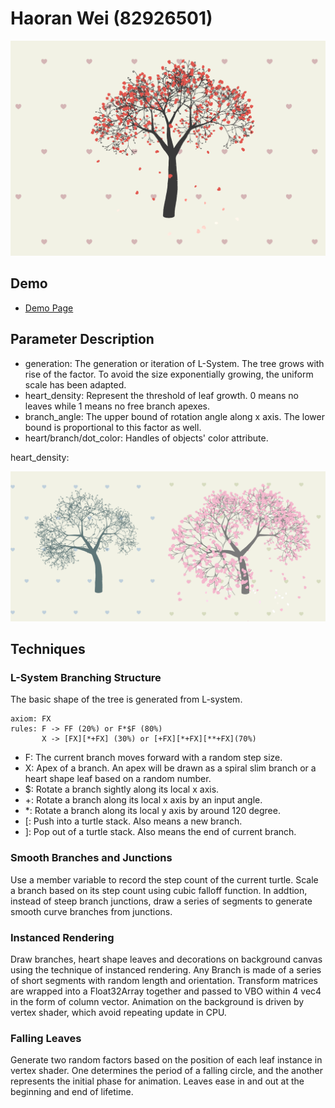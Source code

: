 # Haoran Wei (82926501)

![](display.png)

## Demo
- [Demo Page](https://whaoran0718.github.io/hw04-l-systems/)

## Parameter Description
 - generation: The generation or iteration of L-System. The tree grows with rise of the factor.
 To avoid the size exponentially growing, the uniform scale has been adapted.
 - heart_density: Represent the threshold of leaf growth. 0 means no leaves while 1 means no free branch apexes.
 - branch_angle: The upper bound of rotation angle along x axis. The lower bound is proportional to this factor as well.
 - heart/branch/dot_color: Handles of objects' color attribute.

 heart_density:

 ![](leaves.png)

## Techniques
### L-System Branching Structure
The basic shape of the tree is generated from L-system.
```
axiom: FX
rules: F -> FF (20%) or F*$F (80%)
       X -> [FX][*+FX] (30%) or [+FX][*+FX][**+FX](70%)
```
 - F: The current branch moves forward with a random step size.
 - X: Apex of a branch. An apex will be drawn as a spiral slim branch or a heart shape leaf based on a random number.
 - $: Rotate a branch sightly along its local x axis.
 - +: Rotate a branch along its local x axis by an input angle.
 - *: Rotate a branch along its local y axis by around 120 degree.
 - [: Push into a turtle stack. Also means a new branch.
 - ]: Pop out of a turtle stack. Also means the end of current branch.

### Smooth Branches and Junctions
Use a member variable to record the step count of the current turtle. Scale a branch based on its step count using cubic falloff function.
In addtion, instead of steep branch junctions, draw a series of segments to generate smooth curve branches from junctions.

### Instanced Rendering
Draw branches, heart shape leaves and decorations on background canvas using the technique of instanced rendering.
Any Branch is made of a series of short segments with random length and orientation.
Transform matrices are wrapped into a Float32Array together and passed to VBO within 4 vec4 in the form of column vector.
Animation on the background is driven by vertex shader, which avoid repeating update in CPU.

### Falling Leaves
Generate two random factors based on the position of each leaf instance in vertex shader. 
One determines the period of a falling circle, and the another represents the initial phase for animation.
Leaves ease in and out at the beginning and end of lifetime.